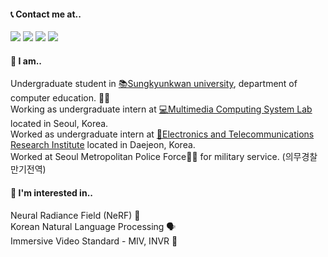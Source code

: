 #### 📞 Contact me at..
<a href="https://github.com/jaeyeol816" target="_blank"><img src="https://img.shields.io/badge/jaeyeol816@gmail.com-EA4335?style=flat-square&logo=Gmail&logoColor=FFFFFF"/></a>
<a href="https://github.com/jaeyeol816" target="_blank"><img src="https://img.shields.io/badge/jaychoi@skku.edu-30B980?style=flat-square&logo=Minutemailer&logoColor=FFFFFF"/></a>
<a href="https://www.instagram.com/jae._ye0l" target="_blank"><img src="https://img.shields.io/badge/Instagram-E4405F?style=flat-square&logo=instagram&logoColor=FFFFFF"/></a>
<a href="https://jaeyeol816.github.io/" target="_blank"><img src="https://img.shields.io/badge/Blog-09B3AF?style=flat-square&logo=storyblok&logoColor=FFFFFF"/></a>

#### 💁 I am..
Undergraduate student in [📚Sungkyunkwan university](https://www.skku.edu/eng/index.do), department of computer education. 👨‍🎓<br>
Working as undergraduate intern at [💻Multimedia Computing System Lab](http://mcsl.skku.edu) located in Seoul, Korea. <br>
Worked as undergraduate intern at [🏢Electronics and Telecommunications Research Institute](https://www.etri.re.kr/eng/main/main.etri) located in Daejeon, Korea.<br>
Worked at Seoul Metropolitan Police Force👮‍♀️ for military service. (의무경찰 만기전역)
<br>

#### 🚀 I'm interested in..
Neural Radiance Field (NeRF) 🧠 <br>
Korean Natural Language Processing 🗣️ <br>
Immersive Video Standard - MIV, INVR 🎥 <br>
